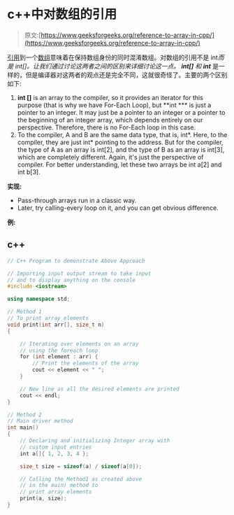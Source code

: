 # c++中对数组的引用

> 原文:[https://www.geeksforgeeks.org/reference-to-array-in-cpp/](https://www.geeksforgeeks.org/reference-to-array-in-cpp/)

[引用](https://www.geeksforgeeks.org/references-in-c/)到一个[数组](https://www.geeksforgeeks.org/introduction-to-arrays/)意味着在保持数组身份的同时混淆数组。对数组的引用不是 int*而是 int[]。让我们通过讨论这两者之间的区别来详细讨论这一点。 **int[]** 和 **int*** 是一样的，但是编译器对这两者的观点还是完全不同，这就很奇怪了。主要的两个区别如下:

1.  **int []** is an array to the compiler, so it provides an iterator for this purpose (that is why we have For-Each Loop), but **int *** is just a pointer to an integer. It may just be a pointer to an integer or a pointer to the beginning of an integer array, which depends entirely on our perspective. Therefore, there is no For-Each loop in this case.
2.  To the compiler, A and B are the same data type, that is, int*. Here, to the compiler, they are just int* pointing to the address. But for the compiler, the type of A as an array is int[2], and the type of B as an array is int[3], which are completely different. Again, it's just the perspective of compiler. For better understanding, let these two arrays be int a[2] and int b[3].

**实现:**

*   Pass-through arrays run in a classic way.
*   Later, try calling-every loop on it, and you can get obvious difference.

**例:**

## c++

```cpp
// C++ Program to demonstrate Above Approach

// Importing input output stream to take input
// and to display anything on the console
#include <iostream>

using namespace std;

// Method 1
// To print array elements
void print(int arr[], size_t n)
{

    // Iterating over elements on an array
    // using the foreach loop
    for (int element : arr) {
        // Print the elements of the array
        cout << element << " ";
    }

    // New line as all the desired elements are printed
    cout << endl;
}

// Method 2
// Main driver method
int main()
{
    // Declaring and initializing Integer array with
    // custom input entries
    int a[]{ 1, 2, 3, 4 };

    size_t size = sizeof(a) / sizeof(a[0]);

    // Calling the Method1 as created above
    // in the main) method to
    // print array elements
    print(a, size);
}
```